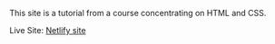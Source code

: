 This site is a tutorial from a course concentrating on HTML and CSS.

Live Site: [Netlify site](https://glittering-piroshki-441a91.netlify.app)
